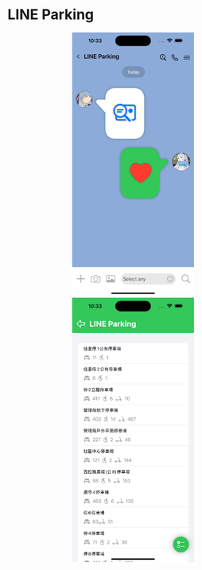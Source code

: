 # LINE Parking

<div style="text-align:center;">
  <img src="demoImages/demo1.png" alt="Image" style="width:245px;">
</div>

<div style="text-align:center;">
  <img src="demoImages/demo2.png" alt="Image" style="width:245px;">
</div>